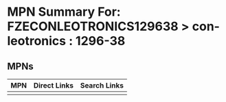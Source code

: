 



# MPN Summary For: FZECONLEOTRONICS129638 > con-leotronics : 1296-38

## MPNs
  

|MPN|Direct Links|Search Links|
| :--- | :--- | :--- |
||||
